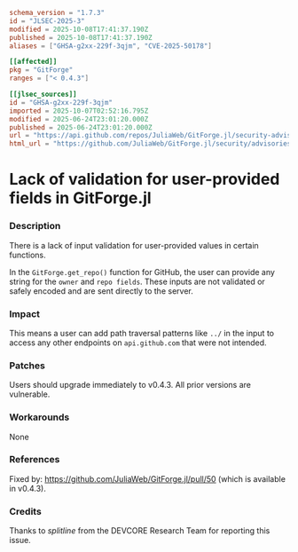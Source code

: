 ```toml
schema_version = "1.7.3"
id = "JLSEC-2025-3"
modified = 2025-10-08T17:41:37.190Z
published = 2025-10-08T17:41:37.190Z
aliases = ["GHSA-g2xx-229f-3qjm", "CVE-2025-50178"]

[[affected]]
pkg = "GitForge"
ranges = ["< 0.4.3"]

[[jlsec_sources]]
id = "GHSA-g2xx-229f-3qjm"
imported = 2025-10-07T02:52:16.795Z
modified = 2025-06-24T23:01:20.000Z
published = 2025-06-24T23:01:20.000Z
url = "https://api.github.com/repos/JuliaWeb/GitForge.jl/security-advisories/GHSA-g2xx-229f-3qjm"
html_url = "https://github.com/JuliaWeb/GitForge.jl/security/advisories/GHSA-g2xx-229f-3qjm"
```

# Lack of validation for user-provided fields in GitForge.jl

### Description

There is a lack of input validation for user-provided values in certain functions.

In the `GitForge.get_repo()` function for GitHub, the user can provide any string for the `owner` and `repo fields`. These inputs are not validated or safely encoded and are sent directly to the server.

### Impact

This means a user can add path traversal patterns like `../` in the input to access any other endpoints on `api.github.com` that were not intended.

### Patches

Users should upgrade immediately to v0.4.3. All prior versions are vulnerable.

### Workarounds

None

### References

Fixed by: https://github.com/JuliaWeb/GitForge.jl/pull/50 (which is available in v0.4.3).

### Credits

Thanks to *splitline* from the DEVCORE Research Team for reporting this issue.

